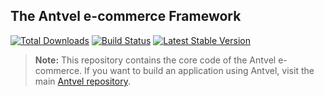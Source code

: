## The Antvel e-commerce Framework



<a href="https://packagist.org/packages/ant-vel/Shop"><img src="https://img.shields.io/packagist/dt/antvel/shop.svg" alt="Total Downloads"></a>
<a href="https://travis-ci.org/ant-vel/Shop"><img src="https://travis-ci.org/ant-vel/Shop.svg" alt="Build Status"></a>
<a href="https://packagist.org/packages/ant-vel/Shop"><img src="https://img.shields.io/packagist/v/antvel/shop.svg" alt="Latest Stable Version"></a>



> **Note:** This repository contains the core code of the Antvel e-commerce. If you want to build an application using Antvel, visit the main [Antvel repository](https://github.com/ant-vel/App).
 

